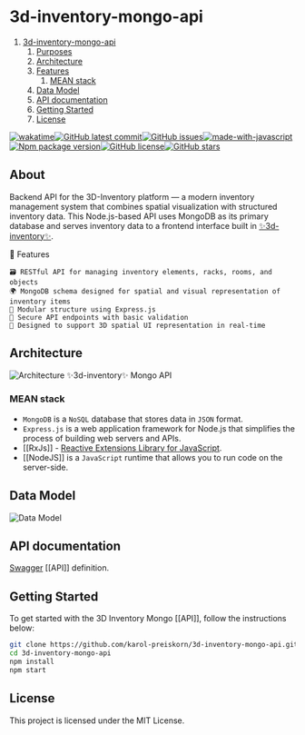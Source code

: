 ﻿# 3d-inventory-mongo-api

1. [3d-inventory-mongo-api](#3d-inventory-mongo-api)
   1. [Purposes](#purposes)
   2. [Architecture](#architecture)
   3. [Features](#features)
      1. [MEAN stack](#mean-stack)
   4. [Data Model](#data-model)
   5. [API documentation](#api-documentation)
   6. [Getting Started](#getting-started)
   7. [License](#license)

[![wakatime](https://wakatime.com/badge/user/3bbeedbe-0c6a-4a01-b3cd-a85d319a03bf/project/018c29b5-69aa-44a9-823a-51170ee4eafb.svg)](https://wakatime.com/badge/user/3bbeedbe-0c6a-4a01-b3cd-a85d319a03bf/project/018c29b5-69aa-44a9-823a-51170ee4eafb)[![GitHub latest commit](https://badgen.net/github/last-commit/karol-preiskorn/3d-inventory-mongo-api)](https://GitHub.com/karol-preiskorn/3d-inventory-mongo-api/commit/)[![GitHub issues](https://img.shields.io/github/issues/karol-preiskorn/3d-inventory-mongo-api.svg)](https://GitHub.com/karol-preiskorn/3d-inventory-mongo-api/issues/)[![made-with-javascript](https://img.shields.io/badge/Made%20with-JavaScript-1f425f.svg)](https://www.javascript.com)[![Npm package version](https://badgen.net/npm/v/express)](https://npmjs.com/package/express)[![GitHub license](https://badgen.net/github/license/karol-preiskorn/3d-inventory-mongo-api)](https://github.com/karol-preiskorn/3d-inventory-mongo-api/blob/master/LICENSE)[![GitHub stars](https://img.shields.io/github/stars/karol-preiskorn/3d-inventory-mongo-api.svg?style=social&label=Star&maxAge=2592000)](https://GitHub.com/karol-preiskorn/3d-inventory-mongo-api/stargazers/)

## About

Backend API for the 3D-Inventory platform — a modern inventory management system that combines spatial visualization with structured inventory data.
This Node.js-based API uses MongoDB as its primary database and serves inventory data to a frontend interface built in [✨3d-inventory✨](https://github.com/users/karol-preiskorn/3d-inventory-angular-ui).

🌟 Features

    🗃️ RESTful API for managing inventory elements, racks, rooms, and objects
    🌍 MongoDB schema designed for spatial and visual representation of inventory items
    🧩 Modular structure using Express.js
    🔐 Secure API endpoints with basic validation
    🔄 Designed to support 3D spatial UI representation in real-time

## Architecture

![Architecture ✨3d-inventory✨ Mongo API](https://github.com/karol-preiskorn/3d-inventory-mongo-api/blob/main/src/assets/architecture.drawio.png)

### MEAN stack

- `MongoDB` is a `NoSQL` database that stores data in `JSON` format.
- `Express.js` is a web application framework for Node.js that simplifies the process of building web servers and APIs.
- [[RxJs]] - [Reactive Extensions Library for JavaScript](https://rxjs.dev/).
- [[NodeJS]] is a `JavaScript` runtime that allows you to run code on the server-side.

## Data Model

![Data Model](https://github.com/karol-preiskorn/3d-inventory-mongo-api/blob/main/src/assets/3d-inventory.png)

## API documentation

[Swagger](https://app.swaggerhub.com/apis/karol-preiskorn/3d-inventory-rest-api/0.0.6#/) [[API]] definition.

## Getting Started

To get started with the 3D Inventory Mongo [[API]], follow the instructions below:

```bash
git clone https://github.com/karol-preiskorn/3d-inventory-mongo-api.git
cd 3d-inventory-mongo-api
npm install
npm start
```

## License

This project is licensed under the MIT License.
